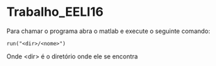 # Trabalho_EELI16

Para chamar o programa abra o matlab e execute o seguinte comando:

    run("<dir>/<nome>")
Onde \<dir\> é o diretório onde ele se encontra

